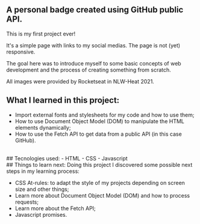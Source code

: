 ## A personal badge created using GitHub public API.

This is my first project ever! 

It's a simple page with links to my social medias. The page is not (yet) responsive.

The goal here was to introduce myself to some basic concepts of web development and the process of creating something from scratch. 

All images were provided by Rocketseat in NLW-Heat 2021.
<br>
## What I learned in this project:
- Import external fonts and stylesheets for my code and how to use them;
- How to use Document Object Model (DOM) to manipulate the HTML elements dynamically;
- How to use the Fetch API to get data from a public API (in this case GitHub).
<br>
## Tecnologies used:
- HTML
- CSS
- Javascript
<br>
## Things to learn next:
Doing this project I discovered some possible next steps in my learning process:

- CSS At-rules: to adapt the style of my projects depending on screen size and other things;
- Learn more about Document Object Model (DOM) and how to process requests;
- Learn more about the Fetch API;
- Javascript promises.
